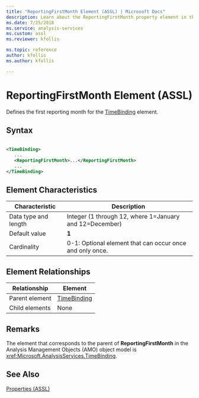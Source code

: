 ```yaml
---
title: "ReportingFirstMonth Element (ASSL) | Microsoft Docs"
description: Learn about the ReportingFirstMonth property element in the Analysis Services Scripting Language (ASSL) schema.
ms.date: 7/25/2018
ms.service: analysis-services
ms.custom: assl
ms.reviewer: kfollis

ms.topic: reference
author: kfollis
ms.author: kfollis

---
```

# ReportingFirstMonth Element (ASSL)

  Defines the first reporting month for the [TimeBinding](../data-type/timebinding-data-type-assl.md) element.  
  
## Syntax  
  
```xml  
  
<TimeBinding>  
   ...  
   <ReportingFirstMonth>...</ReportingFirstMonth>  
   ...  
</TimeBinding>  
```  
  
## Element Characteristics  
  
|Characteristic|Description|  
|--------------------|-----------------|  
|Data type and length|Integer (1 through 12, where 1=January and 12=December)|  
|Default value|**1**|  
|Cardinality|0-1: Optional element that can occur once and only once.|  
  
## Element Relationships  
  
|Relationship|Element|  
|------------------|-------------|  
|Parent element|[TimeBinding](../data-type/timebinding-data-type-assl.md)|  
|Child elements|None|  
  
## Remarks  
 The element that corresponds to the parent of **ReportingFirstMonth** in the Analysis Management Objects (AMO) object model is <xref:Microsoft.AnalysisServices.TimeBinding>.  
  
## See Also  
 [Properties &#40;ASSL&#41;](properties-assl.md)  
  
  
